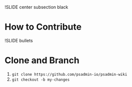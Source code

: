 !SLIDE center subsection black

# How to Contribute

!SLIDE bullets

# Clone and Branch

1. `git clone https://github.com/psadmin-io/psadmin-wiki`
1. `git checkout -b my-changes`
